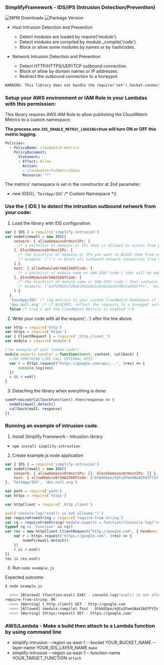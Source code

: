 ### SimplifyFramework - IDS/IPS (Intrusion Detection/Prevention)

![NPM Downloads](https://img.shields.io/npm/dw/simplify-intrusion)
![Package Version](https://img.shields.io/github/package-json/v/simplify-framework/intrusion?color=green)

- Host Intrusion Detection and Prevention
  + Detect modules are loaded by require('module').
  + Detect modules are compiled by module._compile('code').
  + Block or allow some modules by names or by hashcodes.

- Network Intrusion Detection and Prevention
  + Detect HTTP/HTTPS/UDP/TCP outbound connection.
  + Block or allow by domain names or IP addresses.
  + Redirect the outbound connection to a honeypot.

````diff
WARNING: This library does not handle the require('net').Socket.connect() function.
````

### Setup your AWS environment or IAM Role in your Lambdas with this permission:

This library requires AWS IAM Role to allow publishing the CloudWatch Metrics to a custom namespace:

**The process.env.`IDS_ENABLE_METRIC_LOGGING`=true will turn ON or OFF this metric logging.**

```yaml
Policies:
  - PolicyName: cloudwatch-metrics
    PolicyDocument:
      Statement:
      - Effect: Allow
        Action:
        - cloudwatch:PutMetricData
        Resource: "*"
```

The metrics' namespace is set in the constructor at 2nd parameter: 
- new IDS({}, '`TestApp/IDS`' /* Custom Namespace */)

### Use the { IDS } to detect the intrustion outbound network from your code:

1. Load the library with IDS configuration:

```Javascript
var { IDS } = require('simplify-intrusion')
var nodeFirewall = new IDS({
    network: { allowDomainsOrHostIPs: [
      /* a whitelist of domains or IPs that is allowed to access from your code, startsWith('string') rule */
    ], blockDomainsOrHostIPs: [
      /* the blacklist of domains or IPs you want to BLOCK them from your code, startsWith('string') rule */
      /* example: ['*'] => block all outbound network connection from host, allowed all connections by default */
    ] },
    host: { allowModuleOrSHA256OfCode: [
      /* a whitelist of module name or SHA-256('code') that will be embeded by using module._complie(), startsWith('string') rule */
    ], blockModuleOrSHA256OfCode: [
      /* the blacklist of module name or SHA-256('code') that contains the untrusted HASH of modules, startsWith('string') rule */
      /* example: ['QsPV5N10sTZExAjkbZuQn5yEe0Jkpd4rHRnSxH9dF7Y=', 'buffer:4.9.2', 'request:2.88.'] */
    ] }
  },
  'YourApp/IDS' /* log metrics to your custom CloudWatch NameSpace if the CloudWatch Metrics is enabled */,
  'dev.null.org' /* if BLOCKED, reflect the requests to a honeypot server: dev.null.org */,
  false /* true = set the CloudWatch Metrics is enabled */)
```

2. Write your code with all the require('...') after the line above.

```Javascript
var http = require('http')
var https = require('https')
var { ClientRequest } = require('_http_client_')
var module = require('module')

/*an example of your lambda code*/
module.exports.handler = function(event, context, callback) {
  //DO SOMETHING LIKE CALL EXTERNAL APIS
  var r = https.request("https://google.com/api/...", (res) => {
      console.log(res)
  })
  r && r.end()
}

```

3. Detaching the library when everything is done:

```Javascript
somePromiseOrCallbackFunction().then(response => {
  nodeFirewall.detach()
  callback(null, response)
})
```

### Running an example of intrusion code.

1. Install Simplify Framework - Intrustion library
- `npm install simplify-intrustion`

2. Create example.js node application

```JavaScript
var { IDS } = require('simplify-intrusion')
var nodeFirewall = new IDS({
    network: { allowDomainsOrHostIPs: [], blockDomainsOrHostIPs: [] },
    host: { allowModuleOrSHA256OfCode: ['OtbUd5po/kQtu2FweSNa42kOfFYZvlsFuen1xXeOPKs='], blockModuleOrSHA256OfCode: ['*'] }
}, 'TestApp/IDS', 'dev.null.org')

var path = require('path')
var https = require('https')

var httpClient = require('_http_client')

eval('console.log("eval() is not allowed.")')
var requireFromString = require('require-from-string')
var rq = requireFromString('module.exports = function(){console.log("require-from-string: OK")}', 'Test')
typeof rq == 'function' && rq()
var res = new httpClient.ClientRequest("http://google.com", { headers: { "Content-Type": "application/json" }, method: 'GET' }, (res) => {
    var r = https.request("https://google.com", (res) => {
        nodeFirewall.detach()
    })
    r && r.end()
})
res && res.end()

```

3. Run `node example.js`

Expected outcome:

```bash
$ node example.js

  >>>> [Blocked] (function:eval) EXEC - console.log("eval() is not allowed.")
require-from-string: OK
  >>>> [Warning] (_http_client) GET - http://google.com
  >>>> [Allowed] (module:compile) Test - OtbUd5po/kQtu2FweSNa42kOfFYZvlsFuen1xXeOPKs=
  >>>> [Warning] (https:request) GET - https://google.com/
```

### AWS/Lambda - Make a build then attach to a Lambda function by using command line

- simplify-intrusion --region us-east-1 --bucket YOUR_BUCKET_NAME --layer-name YOUR_IDS_LAYER_NAME `make`
- simplify-intrusion --region us-east-1 --function-name YOUR_TARGET_FUNCTION `attach`